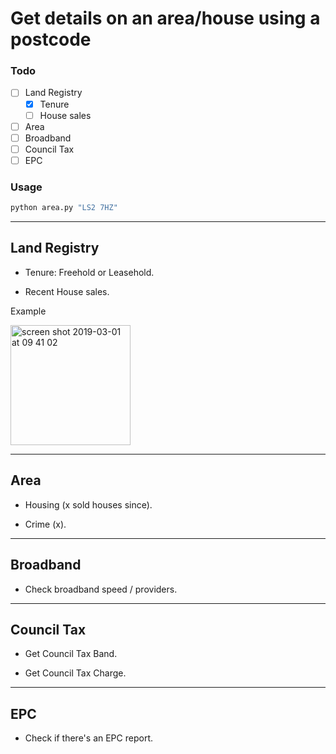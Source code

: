 # Get details on an area/house using a postcode

### Todo

- [ ] Land Registry
  - [x] Tenure
  - [ ] House sales
- [ ] Area
- [ ] Broadband
- [ ] Council Tax
- [ ] EPC

### Usage

```sh
python area.py "LS2 7HZ"
```

---

## Land Registry

- Tenure: Freehold or Leasehold.

- Recent House sales.

Example

<img width="192" alt="screen shot 2019-03-01 at 09 41 02" src="https://user-images.githubusercontent.com/8168925/53629728-3816cf00-3c06-11e9-9d18-afa1431428e4.png">

---

## Area

- Housing (x sold houses since).

- Crime (x).

---

## Broadband

- Check broadband speed / providers.

---

## Council Tax

- Get Council Tax Band.

- Get Council Tax Charge.

---

## EPC

- Check if there's an EPC report.
